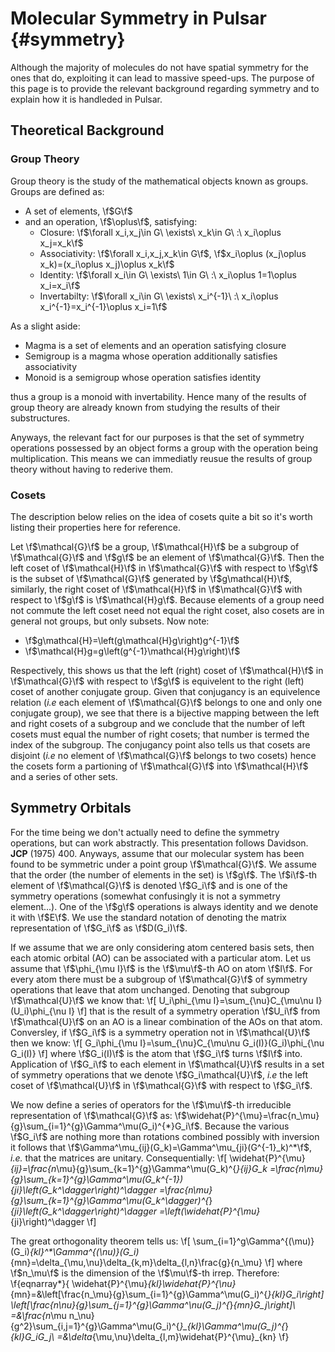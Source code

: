 Molecular Symmetry in Pulsar                                         {#symmetry}
============================

Although the majority of molecules do not have spatial symmetry for the ones
that do, exploiting it can lead to massive speed-ups.  The purpose of this page
is to provide the relevant background regarding symmetry and to explain how it
is handleded in Pulsar.

## Theoretical Background

### Group Theory

Group theory is the study of the mathematical objects known as groups.  Groups
are defined as:

- A set of elements, \f$G\f$
- and an operation, \f$\oplus\f$, satisfying:
  - Closure: \f$\forall x_i,x_j\in G\ \exists\ x_k\in G\ :\ x_i\oplus x_j=x_k\f$
  - Associativity: \f$\forall x_i,x_j,x_k\in G\f$,
       \f$x_i\oplus (x_j\oplus x_k)=(x_i\oplus x_j)\oplus x_k\f$
  - Identity: \f$\forall x_i\in G\ \exists\ 1\in G\ :\ x_i\oplus 1=1\oplus x_i=x_i\f$
  - Invertabilty: \f$\forall x_i\in G\ \exists\ x_i^{-1}\ :\ x_i\oplus x_i^{-1}=x_i^{-1}\oplus x_i=1\f$

As a slight aside:
  - Magma is a set of elements and an operation satisfying closure
  - Semigroup is a magma whose operation additionally satisfies associativity
  - Monoid is a semigroup whose operation satisfies identity

thus a group is a monoid with invertability.  Hence many of the results of group
theory are already known from studying the results of their substructures.

Anyways, the relevant fact for our purposes is that the set of symmetry
operations possessed by an object forms a group with the operation being
multiplication.  This means we can immediatly reusue the results of group theory
without having to rederive them.

### Cosets

The description below relies on the idea of cosets quite a bit so it's worth
listing their properties here for reference.

Let \f$\mathcal{G}\f$ be a group, \f$\mathcal{H}\f$ be a subgroup of
\f$\mathcal{G}\f$ and \f$g\f$ be an element of \f$\mathcal{G}\f$.  Then the
left coset of \f$\mathcal{H}\f$ in \f$\mathcal{G}\f$ with respect to \f$g\f$ is
the subset of \f$\mathcal{G}\f$ generated by \f$g\mathcal{H}\f$, similarly, the
right coset of \f$\mathcal{H}\f$ in \f$\mathcal{G}\f$ with respect to \f$g\f$ is
\f$\mathcal{H}g\f$.  Because elements of a group need not commute the left coset
need not equal the right coset, also cosets are in general not groups, but only
subsets.  Now note:

- \f$g\mathcal{H}=\left(g\mathcal{H}g\right)g^{-1}\f$
- \f$\mathcal{H}g=g\left(g^{-1}\mathcal{H}g\right)\f$

Respectively, this shows us that the left (right) coset of \f$\mathcal{H}\f$ in
\f$\mathcal{G}\f$ with respect to \f$g\f$ is equivelent to the right (left)
coset of another conjugate group.  Given that conjugancy is an equivelence
relation (*i.e* each element of \f$\mathcal{G}\f$ belongs to one and only one
conjugate group), we see that there is a bijective mapping
between the left and right cosets of a subgroup and we conclude that the number
of left cosets must equal the number of right cosets; that number is termed the
index of the subgroup.  The conjugancy point also tells us that cosets are
disjoint (*i.e* no element of \f$\mathcal{G}\f$ belongs to two cosets) hence
the cosets form a partioning of \f$\mathcal{G}\f$ into \f$\mathcal{H}\f$ and a
series of other sets.

## Symmetry Orbitals

For the time being we don't actually need to define the symmetry operations, but
can work abstractly.  This presentation follows Davidson. **JCP** (1975) 400.
Anyways, assume that our molecular system has been found to be symmetric under
a point group \f$\mathcal{G}\f$.  We assume that the order (the number of
elements in the set) is \f$g\f$.  The \f$i\f$-th element of \f$\mathcal{G}\f$ is
denoted \f$G_i\f$ and is one of the symmetry operations (somewhat confusingly it
is not a symmetry element...).  One of the \f$g\f$ operations is always identity
and we denote it with \f$E\f$.  We use the standard notation of denoting the
matrix representation of \f$G_i\f$ as \f$D(G_i)\f$.

If we assume that we are only considering atom centered basis sets, then each
atomic orbital (AO) can be associated with a particular atom.  Let us assume
that \f$\phi_{\mu I}\f$ is the \f$\mu\f$-th AO on atom \f$I\f$.  For every atom
there must be a subgroup of \f$\mathcal{G}\f$ of symmetry operations that leave
that atom unchanged.  Denoting that subgroup \f$\mathcal{U}\f$  we know that:
\f[
U_i\phi_{\mu I}=\sum_{\nu}C_{\mu\nu I}(U_i)\phi_{\nu I}
\f]
that is the result of a symmetry operation \f$U_i\f$ from \f$\mathcal{U}\f$ on
an AO is a linear combination of the AOs on that atom.  Conversley, if \f$G_i\f$
is a symmetry operation not in \f$\mathcal{U}\f$ then we know:
\f[
G_i\phi_{\mu I}=\sum_{\nu}C_{\mu\nu G_i(I)}(G_i)\phi_{\nu G_i(I)}
\f]
where \f$G_i(I)\f$ is the atom that \f$G_i\f$ turns \f$I\f$ into.  Application
of \f$G_i\f$ to each element in \f$\mathcal{U}\f$ results in a set of symmetry
operations that we denote \f$G_i\mathcal{U}\f$, *i.e* the left coset of
\f$\mathcal{U}\f$ in \f$\mathcal{G}\f$ with respect to \f$G_i\f$.

We now define a series of operators for the \f$\mu\f$-th irreducible
representation of \f$\mathcal{G}\f$ as:
\f$\widehat{P}^{\mu}=\frac{n_\mu}{g}\sum_{i=1}^{g}\Gamma^\mu(G_i)^{*}G_i\f$.  Because
the various \f$G_i\f$ are nothing more than rotations combined possibly with
inversion it follows that \f$\Gamma^\mu_{ij}(G_k)=\Gamma^\mu_{ji}(G^{-1}_k)^*\f$, *i.e.*
that the matrices are unitary.  Consequentially:
\f[
\widehat{P}^{\mu}_{ij}=\frac{n_\mu}{g}\sum_{k=1}^{g}\Gamma^\mu(G_k)^{*}_{ij}G_k
 =\frac{n_\mu}{g}\sum_{k=1}^{g}\Gamma^\mu(G_k^{-1})_{ji}\left(G_k^\dagger\right)^\dagger
 =\frac{n_\mu}{g}\sum_{k=1}^{g}\Gamma^\mu(G_k^\dagger)^{*}_{ji}\left(G_k^\dagger\right)^\dagger
 =\left(\widehat{P}^{\mu}_{ji}\right)^\dagger
\f]


The great orthogonality theorem tells us:
\f[
\sum_{i=1}^g\Gamma^{(\mu)}(G_i)_{kl}^*\Gamma^{(\nu)}(G_i)_{mn}=\delta_{\mu,\nu}\delta_{k,m}\delta_{l,n}\frac{g}{n_\mu}
\f]
where \f$n_\mu\f$ is the dimension of the \f$\mu\f$-th irrep.  Therefore:
\f{eqnarray*}{
\widehat{P}^{\mu}_{kl}\widehat{P}^{\nu}_{mn}=&\left[\frac{n_\mu}{g}\sum_{i=1}^{g}\Gamma^\mu(G_i)^{*}_{kl}G_i\right]
                                              \left[\frac{n_\nu}{g}\sum_{j=1}^{g}\Gamma^\nu(G_j)^{*}_{mn}G_j\right]\\
=&\frac{n_\mu n_\nu}{g^2}\sum_{i,j=1}^{g}\Gamma^\mu(G_i)^{*}_{kl}\Gamma^\mu(G_j)^{*}_{kl}G_iG_j\\
=&\delta_{\mu,\nu}\delta_{l,m}\widehat{P}^{\mu}_{kn}
\f}


